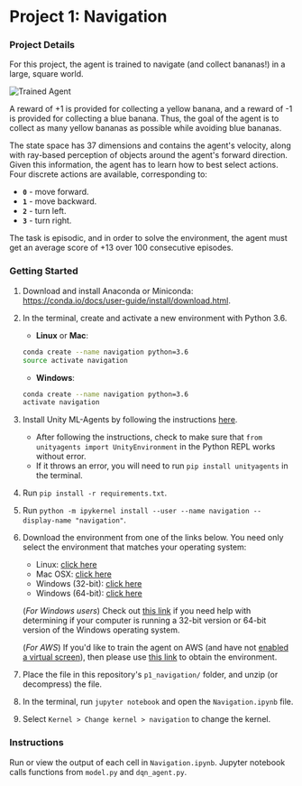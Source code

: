 [//]: # (Image References)

[image1]: https://user-images.githubusercontent.com/10624937/42135619-d90f2f28-7d12-11e8-8823-82b970a54d7e.gif "Trained Agent"

# Project 1: Navigation

### Project Details

For this project, the agent is trained to navigate (and collect bananas!) in a large, square world.  

![Trained Agent][image1]

A reward of +1 is provided for collecting a yellow banana, and a reward of -1 is provided for collecting a blue banana.  Thus, the goal of the agent is to collect as many yellow bananas as possible while avoiding blue bananas.  

The state space has 37 dimensions and contains the agent's velocity, along with ray-based perception of objects around the agent's forward direction.  Given this information, the agent has to learn how to best select actions.  Four discrete actions are available, corresponding to:
- **`0`** - move forward.
- **`1`** - move backward.
- **`2`** - turn left.
- **`3`** - turn right.

The task is episodic, and in order to solve the environment, the agent must get an average score of +13 over 100 consecutive episodes.

### Getting Started

1. Download and install Anaconda or Miniconda: https://conda.io/docs/user-guide/install/download.html.
1. In the terminal, create and activate a new environment with Python 3.6.
	- __Linux__ or __Mac__: 
	```bash
	conda create --name navigation python=3.6
	source activate navigation
	```
	- __Windows__: 
	```bash
	conda create --name navigation python=3.6 
	activate navigation
	```
1. Install Unity ML-Agents by following the instructions [here](https://github.com/Unity-Technologies/ml-agents/blob/master/docs/Installation.md).
    - After following the instructions, check to make sure that `from unityagents import UnityEnvironment` in the Python REPL works without error.
    - If it throws an error, you will need to run `pip install unityagents` in the terminal.
1. Run `pip install -r requirements.txt`.
1. Run `python -m ipykernel install --user --name navigation --display-name "navigation"`.

1. Download the environment from one of the links below.  You need only select the environment that matches your operating system:
    - Linux: [click here](https://s3-us-west-1.amazonaws.com/udacity-drlnd/P1/Banana/Banana_Linux.zip)
    - Mac OSX: [click here](https://s3-us-west-1.amazonaws.com/udacity-drlnd/P1/Banana/Banana.app.zip)
    - Windows (32-bit): [click here](https://s3-us-west-1.amazonaws.com/udacity-drlnd/P1/Banana/Banana_Windows_x86.zip)
    - Windows (64-bit): [click here](https://s3-us-west-1.amazonaws.com/udacity-drlnd/P1/Banana/Banana_Windows_x86_64.zip)
    
    (_For Windows users_) Check out [this link](https://support.microsoft.com/en-us/help/827218/how-to-determine-whether-a-computer-is-running-a-32-bit-version-or-64) if you need help with determining if your computer is running a 32-bit version or 64-bit version of the Windows operating system.

    (_For AWS_) If you'd like to train the agent on AWS (and have not [enabled a virtual screen](https://github.com/Unity-Technologies/ml-agents/blob/master/docs/Training-on-Amazon-Web-Service.md)), then please use [this link](https://s3-us-west-1.amazonaws.com/udacity-drlnd/P1/Banana/Banana_Linux_NoVis.zip) to obtain the environment.

1. Place the file in this repository's `p1_navigation/` folder, and unzip (or decompress) the file.
1. In the terminal, run `jupyter notebook` and open the `Navigation.ipynb` file.
1. Select `Kernel > Change kernel > navigation` to change the kernel.

### Instructions

Run or view the output of each cell in `Navigation.ipynb`. Jupyter notebook calls functions from `model.py` and `dqn_agent.py`.
